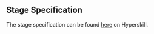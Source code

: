 ## Stage Specification

The stage specification can be found [here](https://hyperskill.org/projects/175/stages/901/implement) on Hyperskill.